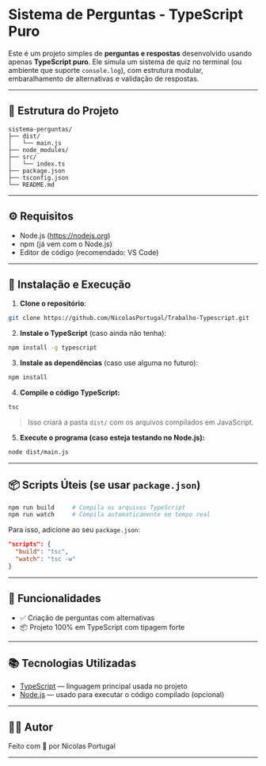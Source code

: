 # Sistema de Perguntas - TypeScript Puro

Este é um projeto simples de **perguntas e respostas** desenvolvido usando apenas **TypeScript puro**. Ele simula um sistema de quiz no terminal (ou ambiente que suporte `console.log`), com estrutura modular, embaralhamento de alternativas e validação de respostas.

---

## 🧱 Estrutura do Projeto

```
sistema-perguntas/
├── dist/
│   └── main.js
├── node_modules/
├── src/
│   └── index.ts 
├── package.json
├── tsconfig.json
└── README.md
```

---

## ⚙️ Requisitos

- Node.js (https://nodejs.org)
- npm (já vem com o Node.js)
- Editor de código (recomendado: VS Code)

---

## 🚀 Instalação e Execução

1. **Clone o repositório**:

```bash
git clone https://github.com/NicolasPortugal/Trabalho-Typescript.git
```

2. **Instale o TypeScript** (caso ainda não tenha):

```bash
npm install -g typescript
```

3. **Instale as dependências** (caso use alguma no futuro):

```bash
npm install
```

4. **Compile o código TypeScript:**

```bash
tsc
```

> Isso criará a pasta `dist/` com os arquivos compilados em JavaScript.

5. **Execute o programa (caso esteja testando no Node.js):**

```bash
node dist/main.js
```

---

## 📦 Scripts Úteis (se usar `package.json`)

```bash
npm run build     # Compila os arquivos TypeScript
npm run watch     # Compila automaticamente em tempo real
```

Para isso, adicione ao seu `package.json`:

```json
"scripts": {
  "build": "tsc",
  "watch": "tsc -w"
}
```

---


## 🔁 Funcionalidades

- ✅ Criação de perguntas com alternativas
- 📦 Projeto 100% em TypeScript com tipagem forte

---

## 📚 Tecnologias Utilizadas

- [TypeScript](https://www.typescriptlang.org/) — linguagem principal usada no projeto
- [Node.js](https://nodejs.org/) — usado para executar o código compilado (opcional)

---

## 👨‍💻 Autor

Feito com 💙 por Nicolas Portugal

---
